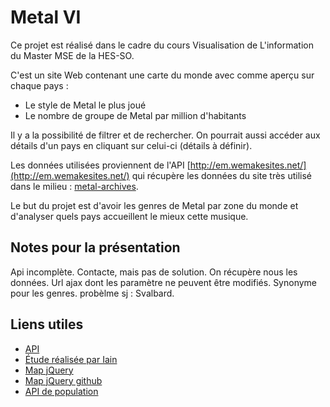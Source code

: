 # Metal VI

Ce projet est réalisé dans le cadre du cours Visualisation de L'information du Master MSE de la HES-SO.

C'est un site Web contenant une carte du monde avec comme aperçu sur chaque pays :

*   Le style de Metal le plus joué
*   Le nombre de groupe de Metal par million d'habitants

Il y a la possibilité de filtrer et de rechercher. On pourrait aussi accéder aux détails d'un pays en cliquant sur celui-ci (détails à définir).

Les données utilisées proviennent de l'API [http://em.wemakesites.net/](http://em.wemakesites.net/) qui récupère les données du site très utilisé dans le milieu :  [metal-archives](http://metal-archives.com/).

Le but du projet est d'avoir les genres de Metal par zone du monde et d'analyser quels pays accueillent le mieux cette musique.

## Notes pour la présentation

Api incomplète. Contacte, mais pas de solution.
On récupère nous les données. Url ajax dont les paramètre ne peuvent être modifiés.
Synonyme pour les genres.
probèlme sj : Svalbard.

## Liens utiles

*   [API](http://em.wemakesites.net/)
*   [Étude réalisée par Iain](http://www.degeneratestate.org/posts/2016/Apr/20/heavy-metal-and-natural-language-processing-part-1/)
*   [Map jQuery](https://jqvmap.com/)
*   [Map jQuery github](https://github.com/manifestinteractive/jqvmap)
*   [API de population](https://restcountries.eu/)
